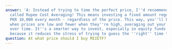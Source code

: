 ```yaml
---
answer: 'A: Instead of trying to time the perfect price, I''d recommend using a strategy
  called Rupee Cost Averaging! This means investing a fixed amount regularly - like
  PKR 10,000 every month - regardless of the price. This way, you''ll buy more units
  when prices are low and fewer when they''re high, averaging out your purchase price
  over time. It''s a smarter way to invest, especially in equity funds like MIIETF,
  because it reduces the stress of trying to guess the ''right'' time to buy.'
question: At what price should I buy MIIETF?
---
```


